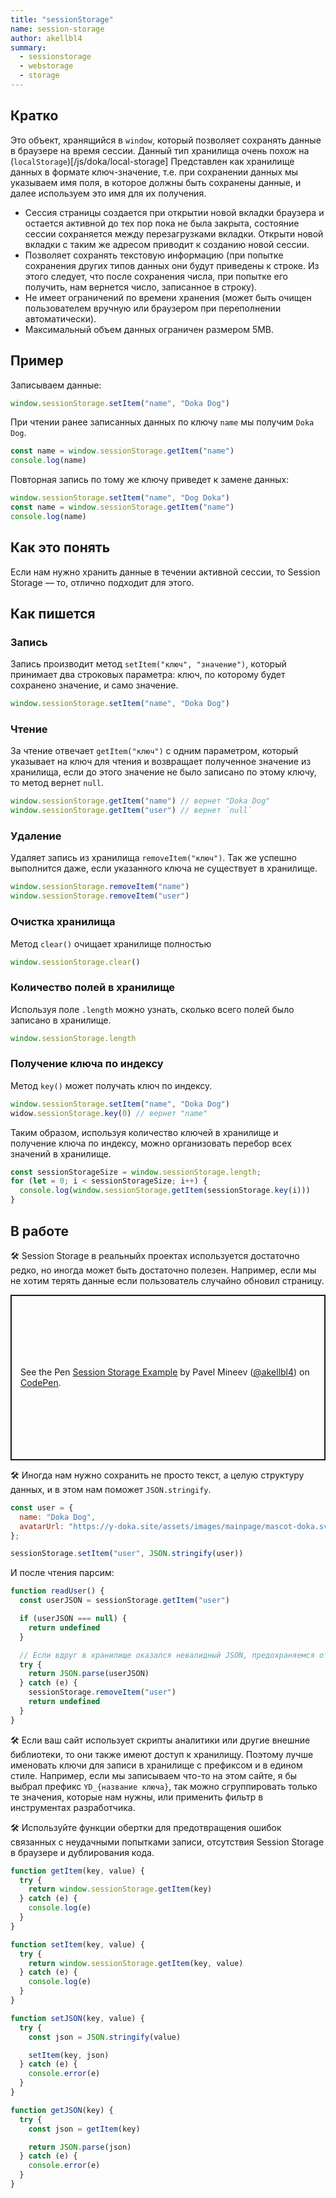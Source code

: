 ```yaml
---
title: "sessionStorage"
name: session-storage
author: akellbl4
summary:
  - sessionstorage
  - webstorage
  - storage
---
```


## Кратко

Это объект, хранящийся в `window`, который позволяет сохранять данные в браузере на время сессии. Данный тип хранилища очень похож на (`localStorage`)[/js/doka/local-storage] Представлен как хранилище данных в формате ключ-значение, т.е. при сохранении данных мы указываем имя поля, в которое должны быть сохранены данные, и далее используем это имя для их получения.

- Сессия страницы создается при открытии новой вкладки браузера и остается активной до тех пор пока не была закрыта, состояние сессии сохраняется между перезагрузками вкладки. Открыти новой вкладки с таким же адресом приводит к созданию новой сессии.
- Позволяет сохранять текстовую информацию (при попытке сохранения других типов данных они будут приведены к строке. Из этого следует, что после сохранения числа, при попытке его получить, нам вернется число, записанное в строку).
- Не имеет ограничений по времени хранения (может быть очищен пользователем вручную или браузером при переполнении автоматически).
- Максимальный объем данных ограничен размером 5MB.

## Пример

Записываем данные:

```js
window.sessionStorage.setItem("name", "Doka Dog")
```

При чтении ранее записанных данных по ключу `name` мы получим `Doka Dog`.

```js
const name = window.sessionStorage.getItem("name")
console.log(name)
```

Повторная запись по тому же ключу приведет к замене данных:

```js
window.sessionStorage.setItem("name", "Dog Doka")
const name = window.sessionStorage.getItem("name")
console.log(name)
```

## Как это понять

Если нам нужно хранить данные в течении активной сессии, то Session Storage — то, отлично подходит для этого.

## Как пишется

### Запись

Запись производит метод `setItem("ключ", "значение")`, который принимает два строковых параметра: ключ, по которому будет сохранено значение, и само значение.

```js
window.sessionStorage.setItem("name", "Doka Dog")
```

### Чтение

За чтение отвечает `getItem("ключ")` c одним параметром, который указывает на ключ для чтения и возвращает полученное значение из хранилища, если до этого значение не было записано по этому ключу, то метод вернет `null`.

```js
window.sessionStorage.getItem("name") // вернет "Doka Dog"
window.sessionStorage.getItem("user") // вернет `null`
```

### Удаление

Удаляет запись из хранилища `removeItem("ключ")`. Так же успешно выполнится даже, если указанного ключа не существует в хранилище.

```js
window.sessionStorage.removeItem("name")
window.sessionStorage.removeItem("user")
```

### Очистка хранилища

Метод `clear()` очищает хранилище полностью

```js
window.sessionStorage.clear()
```

### Количество полей в хранилище

Используя поле `.length` можно узнать, сколько всего полей было записано в хранилище.

```js
window.sessionStorage.length
```

### Получение ключа по индексу

Метод `key()` может получать ключ по индексу.

```js
window.sessionStorage.setItem("name", "Doka Dog")
widow.sessionStorage.key(0) // вернет "name"
```

Таким образом, используя количество ключей в хранилище и получение ключа по индексу, можно организовать перебор всех значений в хранилище.

```js
const sessionStorageSize = window.sessionStorage.length;
for (let = 0; i < sessionStorageSize; i++) {
  console.log(window.sessionStorage.getItem(sessionStorage.key(i)))
}

```

## В работе

🛠 Session Storage в реальныйх проектах используется достаточно редко, но иногда может быть достаточно полезен. Например, если мы не хотим терять данные если пользователь случайно обновил страницу.

<p class="codepen" data-height="265" data-theme-id="light" data-default-tab="js,result" data-user="akellbl4" data-slug-hash="mdRXYgj" style="height: 265px; box-sizing: border-box; display: flex; align-items: center; justify-content: center; border: 2px solid; margin: 1em 0; padding: 1em;" data-pen-title="Session Storage Example">
  <span>See the Pen <a href="https://codepen.io/akellbl4/pen/mdRXYgj">
  Session Storage Example</a> by Pavel Mineev (<a href="https://codepen.io/akellbl4">@akellbl4</a>)
  on <a href="https://codepen.io">CodePen</a>.</span>
</p>
<script async src="https://cpwebassets.codepen.io/assets/embed/ei.js"></script>

🛠 Иногда нам нужно сохранить не просто текст, а целую структуру данных, и в этом нам поможет `JSON.stringify`.

```js
const user = {
  name: "Doka Dog",
  avatarUrl: "https://y-doka.site/assets/images/mainpage/mascot-doka.svg"
};

sessionStorage.setItem("user", JSON.stringify(user))
```

И после чтения парсим:

```js
function readUser() {
  const userJSON = sessionStorage.getItem("user")

  if (userJSON === null) {
    return undefined
  }

  // Если вдруг в хранилище оказался невалидный JSON, предохраняемся от этого
  try {
    return JSON.parse(userJSON)
  } catch (e) {
    sessionStorage.removeItem("user")
    return undefined
  }
}
```

🛠 Если ваш сайт использует скрипты аналитики или другие внешние библиотеки, то они также имеют доступ к хранилищу. Поэтому лучше именовать ключи для записи в хранилище с префиксом и в едином стиле. Например, если мы записываем что-то на этом сайте, я бы выбрал префикс `YD_{название ключа}`, так можно сгруппировать только те значения, которые нам нужны, или применить фильтр в инструментах разработчика.

🛠 Используйте функции обертки для предотвращения ошибок связанных с неудачными попытками записи, отсутствия Session Storage в браузере и дублирования кода.

```js
function getItem(key, value) {
  try {
    return window.sessionStorage.getItem(key)
  } catch (e) {
    console.log(e)
  }
}

function setItem(key, value) {
  try {
    return window.sessionStorage.getItem(key, value)
  } catch (e) {
    console.log(e)
  }
}

function setJSON(key, value) {
  try {
    const json = JSON.stringify(value)

    setItem(key, json)
  } catch (e) {
    console.error(e)
  }
}

function getJSON(key) {
  try {
    const json = getItem(key)

    return JSON.parse(json)
  } catch (e) {
    console.error(e)
  }
}
```
